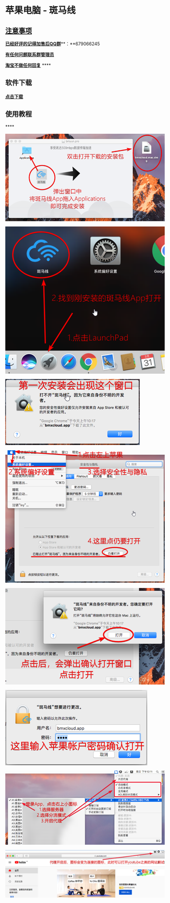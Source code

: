 # 苹果电脑 - 斑马线

## [注意事项](https://bmxcloud.pro)

[**已经好评的记得加售后QQ群**](https://bmxcloud.pro)**：**679066245

[**有任何问题联系群管理员**](https://bmxcloud.pro)

[ **淘宝不做任何回复**](https://bmxcloud.pro) ****

## **软件下载**

#### [点击下载](https://www.lanzous.com/i41rn8d)

## **使用教程**

\*\*\*\*

![](../.gitbook/assets/image-70.png)



![](../.gitbook/assets/image%20%2812%29.png)



![](../.gitbook/assets/image-84.png)



![](../.gitbook/assets/image-16.png)



![](../.gitbook/assets/image-15.png)



![](../.gitbook/assets/image-36.png)



![](../.gitbook/assets/image-49.png)



![](../.gitbook/assets/image-7.png)













